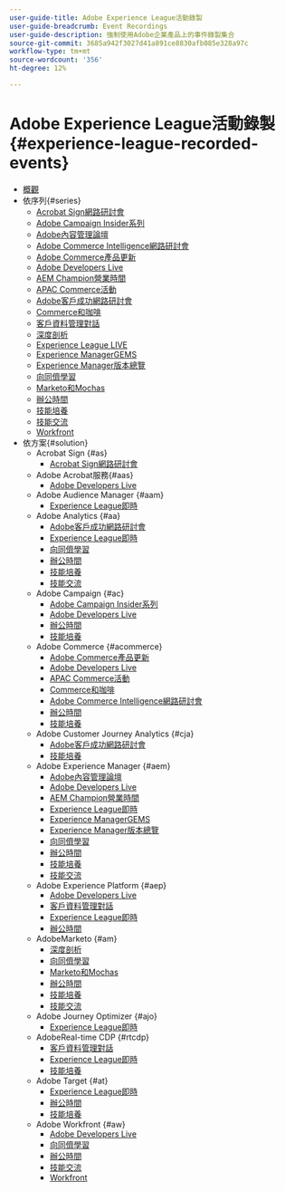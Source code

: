 ```yaml
---
user-guide-title: Adobe Experience League活動錄製
user-guide-breadcrumb: Event Recordings
user-guide-description: 強制使用Adobe企業產品上的事件錄製集合
source-git-commit: 3685a942f3027d41a891ce8830afb085e328a97c
workflow-type: tm+mt
source-wordcount: '356'
ht-degree: 12%

---
```



# Adobe Experience League活動錄製 {#experience-league-recorded-events}

+ [概觀](overview.md)
+ 依序列{#series}
   + [Acrobat Sign網路研討會](https://experienceleague.adobe.com/docs/events/acrobat-sign-webinars/overview.html)
   + [Adobe Campaign Insider系列](https://experienceleague.adobe.com/docs/events/adobe-campaign-insider-recordings/overview.html)
   + [Adobe內容管理論壇](https://experienceleague.adobe.com/docs/events/adobe-content-management-forum-recordings/overview.html)
   + [Adobe Commerce Intelligence網路研討會](https://experienceleague.adobe.com/docs/events/mbi-webinars-recordings/overview.html)
   + [Adobe Commerce產品更新](https://experienceleague.adobe.com/docs/events/adobe-commerce-product-update-recordings/overview.html)
   + [Adobe Developers Live](https://experienceleague.adobe.com/docs/events/adobe-developers-live-recordings/overview.html)
   + [AEM Champion營業時間](https://experienceleague.adobe.com/docs/events/aem-champion-office-hours/overview.html)
   + [APAC Commerce活動](https://experienceleague.adobe.com/docs/events/apac-commerce-recordings/overview.html)
   + [Adobe客戶成功網路研討會](https://experienceleague.adobe.com/docs/events/adobe-customer-success-webinar-recordings/overview.html)
   + [Commerce和咖啡](https://experienceleague.adobe.com/docs/events/commerce-and-coffee-recordings/overview.html)
   + [客戶資料管理對話](https://experienceleague.adobe.com/docs/events/customer-data-management-voices-recordings/overview.html?lang=zh-Hant)
   + [深度剖析](https://experienceleague.adobe.com/docs/events/deep-dives-recordings/overview.html)
   + [Experience League LIVE](https://experienceleague.adobe.com/docs/events/experience-league-live-recordings/overview.html)
   + [Experience ManagerGEMS](https://experienceleague.adobe.com/docs/events/experience-manager-gems-recordings/overview.html)
   + [Experience Manager版本總覽](https://experienceleague.adobe.com/docs/events/aemcs-release-update-recordings/overview.html?lang=zh-Hant)
   + [向同儕學習](https://experienceleague.adobe.com/docs/events/learn-from-your-peers-recordings/overview.html)
   + [Marketo和Mochas](https://experienceleague.adobe.com/docs/events/marketo-and-mochas-recordings/overview.html)
   + [辦公時間](https://experienceleague.adobe.com/docs/events/office-hours/overview.html)
   + [技能培養](https://experienceleague.adobe.com/docs/events/skill-builder-recordings/overview.html)
   + [技能交流](https://experienceleague.adobe.com/docs/events/the-skill-exchange-recordings/overview.html)
   + [Workfront](https://experienceleague.adobe.com/docs/events/workfront-recordings/overview.html)
+ 依方案{#solution}
   + Acrobat Sign {#as}
      + [Acrobat Sign網路研討會](https://experienceleague.adobe.com/docs/events/acrobat-sign-webinars/overview.html)
   + Adobe Acrobat服務{#aas}
      + [Adobe Developers Live](https://experienceleague.adobe.com/docs/events/adobe-developers-live-recordings/overview.html)
   + Adobe Audience Manager {#aam}
      + [Experience League即時](https://experienceleague.adobe.com/docs/events/experience-league-live-recordings/overview.html)
   + Adobe Analytics {#aa}
      + [Adobe客戶成功網路研討會](https://experienceleague.adobe.com/docs/events/adobe-customer-success-webinar-recordings/overview.html)
      + [Experience League即時](https://experienceleague.adobe.com/docs/events/experience-league-live-recordings/overview.html)
      + [向同儕學習](https://experienceleague.adobe.com/docs/events/learn-from-your-peers-recordings/overview.html)
      + [辦公時間](https://experienceleague.adobe.com/docs/events/office-hours/overview.html)
      + [技能培養](https://experienceleague.adobe.com/docs/events/skill-builder-recordings/overview.html)
      + [技能交流](https://experienceleague.adobe.com/docs/events/the-skill-exchange-recordings/overview.html)
   + Adobe Campaign {#ac}
      + [Adobe Campaign Insider系列](https://experienceleague.adobe.com/docs/events/adobe-campaign-insider-recordings/overview.html)
      + [Adobe Developers Live](https://experienceleague.adobe.com/docs/events/adobe-developers-live-recordings/overview.html)
      + [辦公時間](https://experienceleague.adobe.com/docs/events/office-hours/overview.html)
      + [技能培養](https://experienceleague.adobe.com/docs/events/skill-builder-recordings/overview.html)
   + Adobe Commerce {#acommerce}
      + [Adobe Commerce產品更新](https://experienceleague.adobe.com/docs/events/adobe-commerce-product-update-recordings/overview.html)
      + [Adobe Developers Live](https://experienceleague.adobe.com/docs/events/adobe-developers-live-recordings/overview.html)
      + [APAC Commerce活動](https://experienceleague.adobe.com/docs/events/apac-commerce-recordings/overview.html)
      + [Commerce和咖啡](https://experienceleague.adobe.com/docs/events/commerce-and-coffee-recordings/overview.html)
      + [Adobe Commerce Intelligence網路研討會](https://experienceleague.adobe.com/docs/events/mbi-webinars-recordings/overview.html)
      + [辦公時間](https://experienceleague.adobe.com/docs/events/office-hours/overview.html)
      + [技能培養](https://experienceleague.adobe.com/docs/events/skill-builder-recordings/overview.html)
   + Adobe Customer Journey Analytics {#cja}
      + [Adobe客戶成功網路研討會](https://experienceleague.adobe.com/docs/events/adobe-customer-success-webinar-recordings/overview.html)
      + [技能培養](https://experienceleague.adobe.com/docs/events/skill-builder-recordings/overview.html)
   + Adobe Experience Manager {#aem}
      + [Adobe內容管理論壇](https://experienceleague.adobe.com/docs/events/adobe-content-management-forum-recordings/overview.html)
      + [Adobe Developers Live](https://experienceleague.adobe.com/docs/events/adobe-developers-live-recordings/overview.html)
      + [AEM Champion營業時間](https://experienceleague.adobe.com/docs/events/aem-champion-office-hours/overview.html)
      + [Experience League即時](https://experienceleague.adobe.com/docs/events/experience-league-live-recordings/overview.html)
      + [Experience ManagerGEMS](https://experienceleague.adobe.com/docs/events/experience-manager-gems-recordings/overview.html)
      + [Experience Manager版本總覽](https://experienceleague.adobe.com/docs/events/aemcs-release-update-recordings/overview.html?lang=zh-Hant)
      + [向同儕學習](https://experienceleague.adobe.com/docs/events/learn-from-your-peers-recordings/overview.html)
      + [辦公時間](https://experienceleague.adobe.com/docs/events/office-hours/overview.html)
      + [技能培養](https://experienceleague.adobe.com/docs/events/skill-builder-recordings/overview.html)
      + [技能交流](https://experienceleague.adobe.com/docs/events/the-skill-exchange-recordings/overview.html)
   + Adobe Experience Platform {#aep}
      + [Adobe Developers Live](https://experienceleague.adobe.com/docs/events/adobe-developers-live-recordings/overview.html)
      + [客戶資料管理對話](https://experienceleague.adobe.com/docs/events/customer-data-management-voices-recordings/overview.html?lang=zh-Hant)
      + [Experience League即時](https://experienceleague.adobe.com/docs/events/experience-league-live-recordings/overview.html)
      + [辦公時間](https://experienceleague.adobe.com/docs/events/office-hours/overview.html)
   + AdobeMarketo {#am}
      + [深度剖析](https://experienceleague.adobe.com/docs/events/deep-dives-recordings/overview.html)
      + [向同儕學習](https://experienceleague.adobe.com/docs/events/learn-from-your-peers-recordings/overview.html)
      + [Marketo和Mochas](https://experienceleague.adobe.com/docs/events/marketo-and-mochas-recordings/overview.html)
      + [辦公時間](https://experienceleague.adobe.com/docs/events/office-hours/overview.html)
      + [技能培養](https://experienceleague.adobe.com/docs/events/skill-builder-recordings/overview.html)
      + [技能交流](https://experienceleague.adobe.com/docs/events/the-skill-exchange-recordings/overview.html)
   + Adobe Journey Optimizer {#ajo}
      + [Experience League即時](https://experienceleague.adobe.com/docs/events/experience-league-live-recordings/overview.html)
   + AdobeReal-time CDP {#rtcdp}
      + [客戶資料管理對話](https://experienceleague.adobe.com/docs/events/customer-data-management-voices-recordings/overview.html?lang=zh-Hant)
      + [Experience League即時](https://experienceleague.adobe.com/docs/events/experience-league-live-recordings/overview.html)
      + [技能培養](https://experienceleague.adobe.com/docs/events/skill-builder-recordings/overview.html)
   + Adobe Target {#at}
      + [Experience League即時](https://experienceleague.adobe.com/docs/events/experience-league-live-recordings/overview.html)
      + [辦公時間](https://experienceleague.adobe.com/docs/events/office-hours/overview.html)
      + [技能培養](https://experienceleague.adobe.com/docs/events/skill-builder-recordings/overview.html)
   + Adobe Workfront {#aw}
      + [Adobe Developers Live](https://experienceleague.adobe.com/docs/events/adobe-developers-live-recordings/overview.html)
      + [向同儕學習](https://experienceleague.adobe.com/docs/events/learn-from-your-peers-recordings/overview.html)
      + [辦公時間](https://experienceleague.adobe.com/docs/events/office-hours/overview.html)
      + [技能交流](https://experienceleague.adobe.com/docs/events/the-skill-exchange-recordings/overview.html)
      + [Workfront](https://experienceleague.adobe.com/docs/events/workfront-recordings/overview.html)